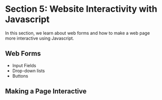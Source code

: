 # Section 5: Website Interactivity with Javascript

In this section, we learn about web forms and how to make a web page more interactive using Javascript.

## Web Forms

* Input Fields
* Drop-down lists
* Buttons

## Making a Page Interactive
